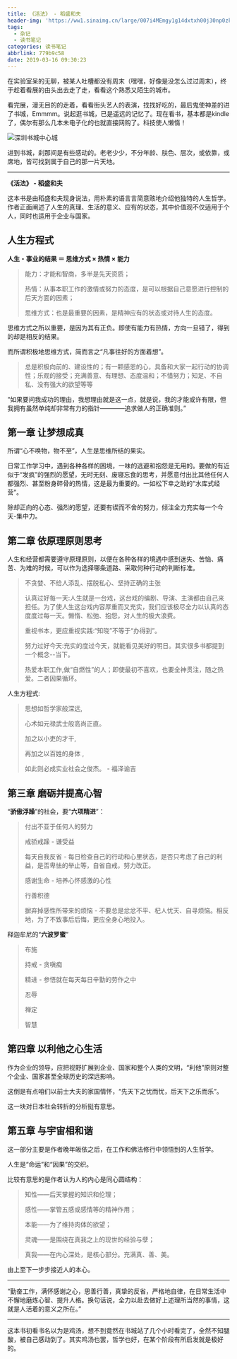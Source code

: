 ```yaml
---
title: 《活法》 - 稻盛和夫
header-img: 'https://ww1.sinaimg.cn/large/007i4MEmgy1g14dxtxh00j30np0zkjvw.jpg'
tags:
  - 杂记
  - 读书笔记
categories: 读书笔记
abbrlink: 779b9c58
date: 2019-03-16 09:30:23
---
```

在实验室呆的无聊，被某人吐槽都没有周末（嘿嘿，好像是没怎么过过周末），终于趁着看展的由头出去走了走，看看这个熟悉又陌生的城市。

看完展，漫无目的的走着，看看街头艺人的表演，找找好吃的，最后鬼使神差的进了书城，Emmmm。说起逛书城，已是遥远的记忆了。现在看书，基本都是kindle了，偶尔有那么几本未电子化的也就直接网购了。科技使人懒惰！

![深圳书城中心城](https://ww1.sinaimg.cn/large/007i4MEmgy1g14f6bg8uuj30zk0qogup.jpg)

进到书城，刹那间是有些感动的。老老少少，不分年龄、肤色、层次，或依靠，或席地，皆可找到属于自己的那一片天地。

-------------------
**《活法》 - 稻盛和夫**

这本书是由稻盛和夫现身说法，用朴素的语言言简意赅地介绍他独特的人生哲学。作者正面阐述了人生的真理、生活的意义、应有的状态，其中价值观不仅适用于个人，同时也适用于企业与国家。

## 人生方程式

**人生・事业的结果 ＝ 思维方式 × 热情 × 能力**

> 能力：才能和智商，多半是先天资质；
> 
> 热情：从事本职工作的激情或努力的态度，是可以根据自己意愿进行控制的后天方面的因素；
> 
> 思维方式：也是最重要的因素，是精神应有的状态或对待人生的态度。

思维方式之所以重要，是因为其有正负。即使有能力有热情，方向一旦错了，得到的却是相反的结果。

而所谓积极地思维方式，简而言之“凡事往好的方面着想”。

> 总是积极向前的、建设性的；有一颗感恩的心，具备和大家一起行动的协调性；乐观的接受；充满善意、有理想、态度温和；不惜努力；知足、不自私、没有强大的欲望等等



“如果要问我成功的理由，我想理由就是这一点，就是说，我的才能或许有限，但我拥有虽然单纯却非常有力的指针————追求做人的正确准则。”

## 第一章 让梦想成真

所谓“心不唤物，物不至”，人生是思维所结的果实。

日常工作学习中，遇到各种各样的困境，一味的逃避和抱怨是无用的。要做的有近似于“发疯”的强烈的愿望，无时无刻、废寝忘食的思考，并愿意付出比其他任何人都强烈、甚至粉身碎骨的热情，这是最为重要的。一如松下幸之助的“水库式经营”。

除却正向的心态、强烈的愿望，还要有锲而不舍的努力，倾注全力充实每一个今天-集中力。

## 第二章 依原理原则思考

人生和经营都需要遵守原理原则，以便在各种各样的境遇中感到迷失、苦恼、痛苦、为难的时候，可以作为选择哪条道路、采取何种行动的判断标准。

> 不贪婪、不给人添乱、摆脱私心、坚持正确的主张
>
> 认真过好每一天:人生就是一台戏，这台戏的编剧、导演、主演都由自己来担任。为了使人生这台戏内容厚重而又充实，我们应该极尽全力以认真的态度度过每一天。懒惰、松弛、抱怨，对人生的极大浪费。
> 
>重视书本，更应重视实践:“知晓”不等于“办得到”。
>
>努力过好今天:充实的度过今天，就能看见美好的明日。其实很多书都提到一个概念--当下。
>
>热爱本职工作,做“自燃性”的人；即使最初不喜欢，也要全神贯注，随之热爱。二者因果循环。


人生方程式:
> 思想如哲学家般深远,
>
> 心术如元禄武士般高尚正直。
> 
> 加之以小吏的才干,
> 
> 再加之以百姓的身体 ,
>
> 如此则必成实业社会之俊杰。       - 福泽谕吉

## 第三章  磨砺并提高心智

“**骄傲浮躁**”的社会，要“**六项精进**”：

>付出不亚于任何人的努力
>
>戒骄戒躁 - 谦受益
>
>每天自我反省 - 每日检查自己的行动和心里状态，是否只考虑了自己的利益，是否卑怯的举止等，自省自戒，努力改正。
>
>感谢生命 - 培养心怀感激的心性
>
>行善积德
>
>摒弃掉感性所带来的烦恼 - 不要总是忿忿不平、杞人忧天、自寻烦恼。相反地，为了不致事后后悔，更应全身心地投入。  

释迦牟尼的“**六波罗蜜**” 
>布施
>
>持戒 - 贪嗔痴
>
>精进 - 参悟就在每天每日辛勤的劳作之中
>
>忍辱
>
>禅定
>
>智慧

## 第四章  以利他之心生活
作为企业的领导，应把视野扩展到企业、国家和整个人类的文明，“利他”原则对整个企业、国家甚至全球历史的深远影响。

这倒是有点咱们以前士大夫的家国情怀，“先天下之忧而忧，后天下之乐而乐”。

这一块对日本社会转折的分析挺有意思。

## 第五章 与宇宙相和谐
这一部分主要是作者晚年皈依之后，在工作和佛法修行中领悟到的人生哲学。

人生是“命运”和“因果”的交织。

比较有意思的是作者认为人的内心是同心圆结构：
>知性——后天掌握的知识和伦理；   
>
>感性——掌管五感或感情等的精神作用；   
>
>本能——为了维持肉体的欲望； 
>
>灵魂——是围绕在真我之上的现世的经验与孽；   
>
>真我——在内心深处，是核心部分。充满真、善、美。

由上至下一步步接近人的本心。

--------------------------
“勤奋工作，满怀感谢之心，思善行善，真挚的反省，严格地自律，在日常生活中不懈地磨炼心智、提升人格。换句话说，全力以赴去做好上述理所当然的事情，这就是人活着的意义之所在。”

--------------------------

这本书初看书名以为是鸡汤，想不到竟然在书城站了几个小时看完了，全然不知腿酸，被自己感动到了。其实鸡汤也罢，哲学也好，在某个阶段有所启发就是极好的。
